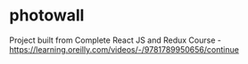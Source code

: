 # photowall
Project built from Complete React JS and Redux Course - https://learning.oreilly.com/videos/-/9781789950656/continue
